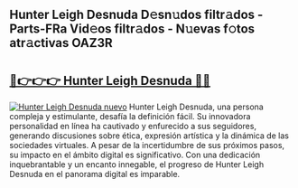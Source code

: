 ## Hunter Leigh Desnuda D𝚎sn𝚞dos filtr𝚊dos - Parts-FRa Vid𝚎os filtr𝚊dos - N𝚞evas f𝚘tos atr𝚊ctivas OAZ3R

# <h2><a href="http://mbcxji.tromn.icu/?c=Hunter+Leigh+Desnuda">🔗👉👉👉 Hunter Leigh Desnuda 🔗🔗</a></h2>

[![Hunter Leigh Desnuda nuevo](https://i.imgur.com/pEAQMta.gif)](http://mbcxji.tromn.icu/?c=Hunter+Leigh+Desnuda)
Hunter Leigh Desnuda, una persona compleja y estimulante, desafía la definición fácil. Su innovadora personalidad en línea ha cautivado y enfurecido a sus seguidores, generando discusiones sobre ética, expresión artística y la dinámica de las sociedades virtuales. A pesar de la incertidumbre de sus próximos pasos, su impacto en el ámbito digital es significativo. Con una dedicación inquebrantable y un encanto innegable, el progreso de Hunter Leigh Desnuda en el panorama digital es imparable.
